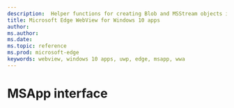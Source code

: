 ```yaml
---
description:  Helper functions for creating Blob and MSStream objects in PWAs running on Windows 10.
title: Microsoft Edge WebView for Windows 10 apps
author: 
ms.author: 
ms.date: 
ms.topic: reference
ms.prod: microsoft-edge
keywords: webview, windows 10 apps, uwp, edge, msapp, wwa
---
```


# MSApp interface

